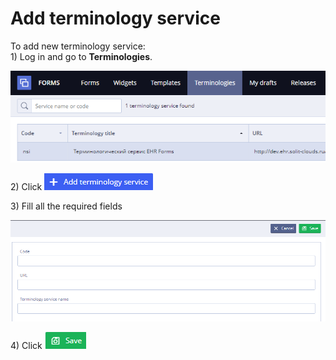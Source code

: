 # Add terminology service

To add new terminology service:  
1\) Log in and go to **Terminologies**.

![](../.gitbook/assets/34833711.png)

2\) Click ![](../.gitbook/assets/34833710.png)

3\) Fill all the required fields 

![](../.gitbook/assets/34833706.png)

4\) Click ![](../.gitbook/assets/34833713.png)

